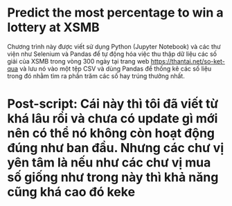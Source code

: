 # Predict the most percentage to win a lottery at XSMB

Chương trình này được viết sử dụng Python (Jupyter Notebook) và các thư viện như Selenium và Pandas để tự động hóa việc thu thập dữ liệu các số giải của XSMB trong vòng 300 ngày tại trang web https://thantai.net/so-ket-qua và lưu nó vào một tệp CSV và dùng Pandas để thống kê các số liệu trong đó nhằm tìm ra phần trăm các số hay trúng thưởng nhất.

# Post-script: Cái này thì tôi đã viết từ khá lâu rồi và chưa có update gì mới nên có thể nó không còn hoạt động đúng như ban đầu. Nhưng các chư vị yên tâm là nếu như các chư vị mua số giống như trong này thì khả năng cũng khá cao đó keke
